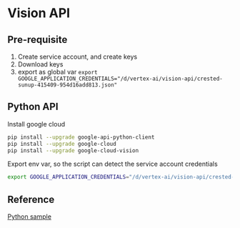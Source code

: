 # Vision API
## Pre-requisite
1. Create service account, and create keys
2. Download keys
3. export as global var `export GOOGLE_APPLICATION_CREDENTIALS="/d/vertex-ai/vision-api/crested-sunup-415409-954d16add813.json"`
## Python API
Install google cloud
```bash
pip install --upgrade google-api-python-client
pip install --upgrade google-cloud
pip install --upgrade google-cloud-vision
```

Export env var, so the script can detect the service account credentials
```bash
export GOOGLE_APPLICATION_CREDENTIALS="/d/vertex-ai/vision-api/crested-sunup-415409-954d16add813.json"
```


## Reference
[Python sample](https://github.com/GoogleCloudPlatform/python-docs-samples/blob/HEAD/vision/snippets/detect/detect.py)
